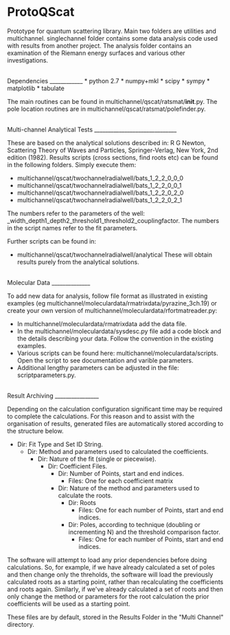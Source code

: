 ProtoQScat
==========

Prototype for quantum scattering library. Main two folders are utilities and multichannel. singlechannel folder contains some data analysis code used with results from another project. The analysis folder contains an examination of the Riemann energy surfaces and various other investigations.

<br />
Dependencies
____________
 * python 2.7
 * numpy+mkl
 * scipy
 * sympy
 * matplotlib
 * tabulate

The main routines can be found in multichannel/qscat/ratsmat/__init__.py. The pole location routines are in multichannel/qscat/ratsmat/polefinder.py.
 
<br />
Multi-channel Analytical Tests
______________________________

These are based on the analytical solutions described in: R G Newton, Scattering Theory of Waves and Particles, Springer-Verlag, New York, 2nd edition (1982).
Results scripts (cross sections, find roots etc) can be found in the following folders. Simply execute them:
 * multichannel/qscat/twochannelradialwell/bats_1_2_2_0_0_0
 * multichannel/qscat/twochannelradialwell/bats_1_2_2_0_0_1
 * multichannel/qscat/twochannelradialwell/bats_1_2_2_0_2_0
 * multichannel/qscat/twochannelradialwell/bats_1_2_2_0_2_1  

The numbers refer to the parameters of the well: _width_depth1_depth2_threshold1_threshold2_couplingfactor. The numbers in the script names refer to the fit parameters.

Further scripts can be found in:
 * multichannel/qscat/twochannelradialwell/analytical
These will obtain results purely from the analytical solutions.

<br />
Molecular Data
______________

To add new data for analysis, follow file format as illustrated in existing examples (eg multichannel/moleculardata/rmatrixdata/pyrazine_3ch.19) or create your own version of multichannel/moleculardata/rfortmatreader.py:
 * In multichannel/moleculardata/rmatrixdata add the data file.
 * In the multichannel/moleculardata/sysdesc.py file add a code block and the details describing your data. Follow the convention in the existing examples.
 * Various scripts can be found here: multichannel/moleculardata/scripts. Open the script to see documentation and varible parameters.
 * Additional lengthy parameters can be adjusted in the file: scriptparameters.py.
 
<br /> 
Result Archiving
________________

Depending on the calculation configuration significant time may be required to complete the calculations. For this reason and to assist with the organisation of results, generated files are automatically stored according to the structure below.

 * Dir: Fit Type and Set ID String.
   * Dir: Method and parameters used to calculated the coefficients.
     * Dir: Nature of the fit (single or piecewise).
       * Dir: Coefficient Files.
         * Dir: Number of Points, start and end indices.
           * Files: One for each coefficient matrix
         * Dir: Nature of the method and parameters used to calculate the roots.
           * Dir: Roots
             * Files: One for each number of Points, start and end indices.
           * Dir: Poles, according to technique (doubling or incrementing N) and the threshold comparison factor.
             * Files: One for each number of Points, start and end indices.
  
The software will attempt to load any prior dependencies before doing calculations. So, for example, if we have already calculated a set of poles and then change only the threholds, the software will load the previously calculated roots as a starting point, rather than recalculating the coefficients and roots again. Similarly, if we've already calculated a set of roots and then only change the method or parameters for the root calculation the prior coefficients will be used as a starting point. 

These files are by default, stored in the Results Folder in the "Multi Channel" directory. 